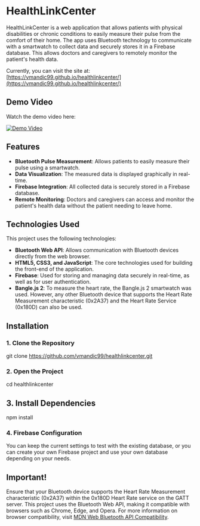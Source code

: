 # HealthLinkCenter

HealthLinkCenter is a web application that allows patients with physical disabilities or chronic conditions to easily measure their pulse from the comfort of their home. The app uses Bluetooth technology to communicate with a smartwatch to collect data and securely stores it in a Firebase database. This allows doctors and caregivers to remotely monitor the patient's health data.

Currently, you can visit the site at: [https://vmandic99.github.io/healthlinkcenter/](https://vmandic99.github.io/healthlinkcenter/)

## Demo Video

Watch the demo video here:

[![Demo Video](https://vumbnail.com/1045304319.jpg)](https://vimeo.com/1045304319)

## Features

- **Bluetooth Pulse Measurement**: Allows patients to easily measure their pulse using a smartwatch.
- **Data Visualization**: The measured data is displayed graphically in real-time.
- **Firebase Integration**: All collected data is securely stored in a Firebase database.
- **Remote Monitoring**: Doctors and caregivers can access and monitor the patient's health data without the patient needing to leave home.

## Technologies Used

This project uses the following technologies:

- **Bluetooth Web API**: Allows communication with Bluetooth devices directly from the web browser.
- **HTML5, CSS3, and JavaScript**: The core technologies used for building the front-end of the application.
- **Firebase**: Used for storing and managing data securely in real-time, as well as for user authentication.
- **Bangle.js 2**: To measure the heart rate, the Bangle.js 2 smartwatch was used. However, any other Bluetooth device that supports the Heart Rate Measurement characteristic (0x2A37) and the Heart Rate Service (0x180D) can also be used.

## Installation

### 1. Clone the Repository
git clone https://github.com/vmandic99/healthlinkcenter.git

### 2. Open the Project
cd healthlinkcenter

## 3. Install Dependencies
npm install

### 4. Firebase Configuration
You can keep the current settings to test with the existing database, or you can create your own Firebase project and use your own database depending on your needs.

## Important!
Ensure that your Bluetooth device supports the Heart Rate Measurement characteristic (0x2A37) within the 0x180D Heart Rate service on the GATT server.
This project uses the Bluetooth Web API, making it compatible with browsers such as Chrome, Edge, and Opera. For more information on browser compatibility, visit [MDN Web Bluetooth API Compatibility](https://developer.mozilla.org/de/docs/Web/API/Web_Bluetooth_API#browser-kompatibilit%C3%A4t).


